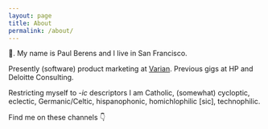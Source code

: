 ```yaml
---
layout: page
title: About
permalink: /about/
---
```

&#128075;. My name is Paul Berens and I live in San Francisco.

Presently (software) product marketing at <a href="https://www.varian.com/" target="_blank">Varian</a>. Previous gigs at HP and Deloitte Consulting.

Restricting myself to *-ic* descriptors I am Catholic, (somewhat) cycloptic, eclectic, Germanic/Celtic, hispanophonic, homichlophilic [sic], technophilic.

Find me on these channels &#128071;

<a href="https://angel.co/berens" target="_blank"><i class="fab fa-angellist"></i></a>&nbsp;&nbsp;&nbsp;
<a href="https://keybase.io/berens" target="_blank"><i class="fab fa-keybase"></i></a>&nbsp;&nbsp;&nbsp;
<a href="https://www.linkedin.com/in/berensp/" target="_blank"><i class="fab fa-linkedin-in"></i></a>&nbsp;&nbsp;&nbsp;
<a href="https://mastodon.social/@berens" target="_blank"><i class="fab fa-mastodon"></i></a>&nbsp;&nbsp;&nbsp;
<a href="https://signal.org/" target="_blank"><i class="fas fa-signal"></i></a>&nbsp;&nbsp;&nbsp;
<a href="https://t.me/berensp" target="_blank"><i class="fab fa-telegram-plane"></i></a>&nbsp;&nbsp;&nbsp;
<a style="text-decoration:none" href="https://twitter.com/berensp" target="_blank"><i class="fab fa-twitter"></i></a>
